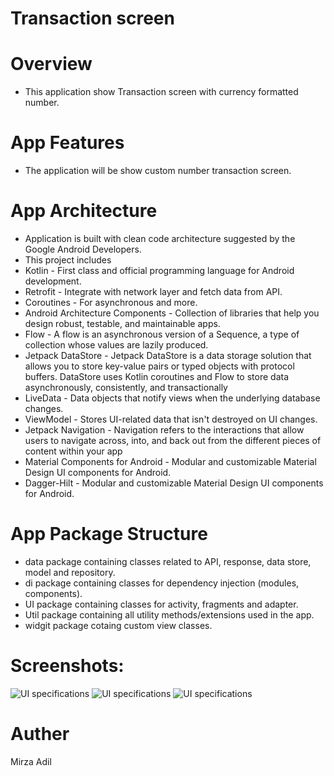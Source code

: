 # Transaction screen 

# Overview
- This application show Transaction screen with currency formatted number. 

# App Features
- The application will be show custom number transaction screen.

# App Architecture
- Application is built with clean code architecture suggested by the Google Android Developers.
- This project includes
- Kotlin - First class and official programming language for Android development.
- Retrofit - Integrate with network layer and fetch data from API.
- Coroutines - For asynchronous and more.
- Android Architecture Components - Collection of libraries that help you design
robust, testable, and maintainable apps.
- Flow - A flow is an asynchronous version of a Sequence, a type of collection
whose values are lazily produced.
- Jetpack DataStore - Jetpack DataStore is a data storage solution that allows
you to store key-value pairs or typed objects with protocol buffers. DataStore
uses Kotlin coroutines and Flow to store data asynchronously, consistently, and
transactionally
- LiveData - Data objects that notify views when the underlying database
changes.
- ViewModel - Stores UI-related data that isn't destroyed on UI changes.
- Jetpack Navigation - Navigation refers to the interactions that allow users to
navigate across, into, and back out from the different pieces of content within
your app
- Material Components for Android - Modular and customizable Material Design
UI components for Android.
- Dagger-Hilt - Modular and customizable Material Design UI components for
Android.

# App Package Structure
- data package containing classes related to API, response, data store, model
and repository.
- di package containing classes for dependency injection (modules, components).
- UI package containing classes for activity, fragments and adapter.
- Util package containing all utility methods/extensions used in the app.
- widgit package cotaing custom view classes.

# Screenshots:


![UI specifications](https://i.ibb.co/XYCmXwt/screen-1.png)
![UI specifications](https://i.ibb.co/YdHQw4L/sceen-2.png)
![UI specifications](https://i.ibb.co/nQZXdt6/screen-3.png)


# Auther
Mirza Adil

